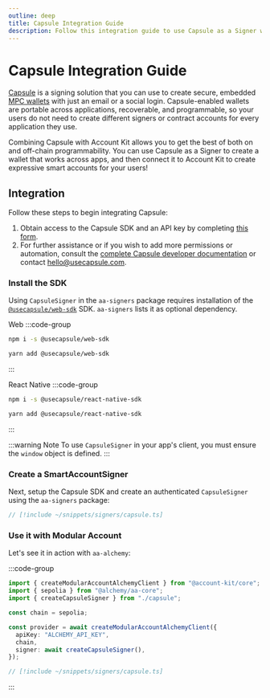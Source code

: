 ```yaml
---
outline: deep
title: Capsule Integration Guide
description: Follow this integration guide to use Capsule as a Signer with Account Kit, a vertically integrated stack for building apps that support ERC-4337 and ERC-6900.
---
```


# Capsule Integration Guide

[Capsule](https://usecapsule.com/) is a signing solution that you can use to create secure, embedded [MPC wallets](https://www.alchemy.com/overviews/mpc-wallet/?a=ak-docs) with just an email or a social login. Capsule-enabled wallets are portable across applications, recoverable, and programmable, so your users do not need to create different signers or contract accounts for every application they use.

Combining Capsule with Account Kit allows you to get the best of both on and off-chain programmability. You can use Capsule as a Signer to create a wallet that works across apps, and then connect it to Account Kit to create expressive smart accounts for your users!

## Integration

Follow these steps to begin integrating Capsule:

1. Obtain access to the Capsule SDK and an API key by completing [this form](https://form.typeform.com/to/hLaJeYJW).
2. For further assistance or if you wish to add more permissions or automation, consult the [complete Capsule developer documentation](https://docs.usecapsule.com) or contact hello@usecapsule.com.

### Install the SDK

Using `CapsuleSigner` in the `aa-signers` package requires installation of the [`@usecapsule/web-sdk`](https://capsule-org.github.io/web-sdk/) SDK. `aa-signers` lists it as optional dependency.

Web
:::code-group

```bash [npm]
npm i -s @usecapsule/web-sdk
```

```bash [yarn]
yarn add @usecapsule/web-sdk
```

:::

React Native
:::code-group

```bash [npm]
npm i -s @usecapsule/react-native-sdk
```

```bash [yarn]
yarn add @usecapsule/react-native-sdk
```

:::

:::warning Note
To use `CapsuleSigner` in your app's client, you must ensure the `window` object is defined.
:::

### Create a SmartAccountSigner

Next, setup the Capsule SDK and create an authenticated `CapsuleSigner` using the `aa-signers` package:

```ts [capsule.ts]
// [!include ~/snippets/signers/capsule.ts]
```

### Use it with Modular Account

Let's see it in action with `aa-alchemy`:

:::code-group

```ts [alchemy.ts]
import { createModularAccountAlchemyClient } from "@account-kit/core";
import { sepolia } from "@alchemy/aa-core";
import { createCapsuleSigner } from "./capsule";

const chain = sepolia;

const provider = await createModularAccountAlchemyClient({
  apiKey: "ALCHEMY_API_KEY",
  chain,
  signer: await createCapsuleSigner(),
});
```

```ts [capsule.ts]
// [!include ~/snippets/signers/capsule.ts]
```

:::
